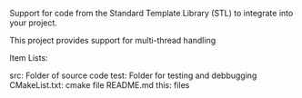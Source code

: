 
Support for code from the Standard Template Library (STL) to integrate into your project.

This project provides support for multi-thread handling

Item Lists:

src: Folder of source code
test: Folder for testing and debbugging
CMakeList.txt: cmake file
README.md this: files
